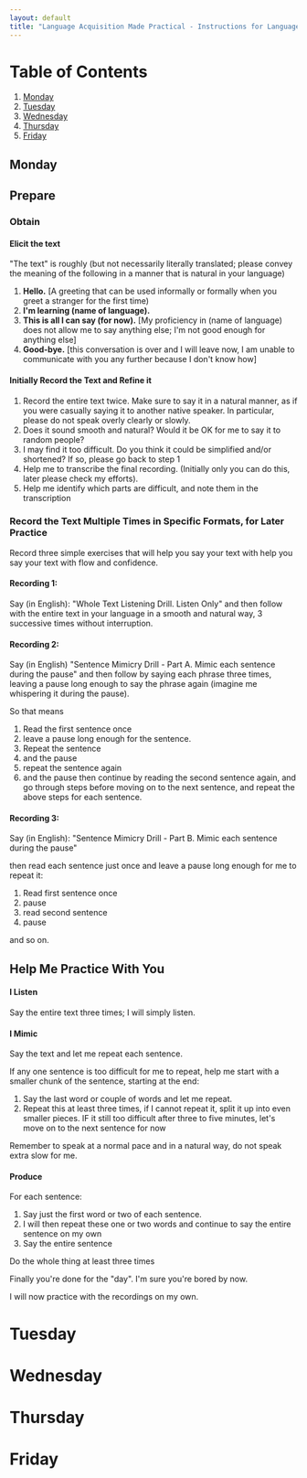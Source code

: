 ```yaml
---
layout: default
title: "Language Acquisition Made Practical - Instructions for Language Helper"
---
```

# Table of Contents
1. [Monday](#Monday)
2. [Tuesday](#Tuesday)
3. [Wednesday](#Wednesday)
4. [Thursday](#Thursday)
5. [Friday](#Friday)


## Monday<a name="Monday"/>

## Prepare

### Obtain
#### Elicit the text
"The text" is roughly (but not necessarily literally translated; please convey the meaning of the following in a manner that is natural in your language)

1. **Hello.** [A greeting that can be used informally or formally when you greet a stranger for the first time)
2. **I'm learning (name of language).**
3. **This is all I can say (for now).** [My proficiency in (name of language) does not allow me to say anything else; I'm not good enough for anything else]
4. **Good-bye.** [this conversation is over and I will leave now, I am unable to communicate with you any further because I don't know how]

#### Initially Record the Text and Refine it

1. Record the entire text twice. Make sure to say it in a natural manner, as if you were casually saying it to another native speaker. In particular, please do not speak overly clearly or slowly.
2. Does it sound smooth and natural? Would it be OK for me to say it to random people?
3. I may find it too difficult. Do you think it could be simplified and/or shortened? If so, please go back to step 1
4. Help me to transcribe the final recording. (Initially only you can do this, later please check my efforts).
5. Help me identify which parts are difficult, and note them in the transcription

### Record the Text Multiple Times in Specific Formats, for Later Practice

Record three simple exercises that will help you say your text with help you say your text with flow and confidence.

#### Recording 1:

Say (in English):
"Whole Text Listening Drill. Listen Only"
and then follow with the entire text in your language in a smooth and natural way,
3 successive times without interruption.

#### Recording 2:

Say (in English)
"Sentence Mimicry Drill - Part A. Mimic each sentence during the pause"
and then follow by saying each phrase three times, leaving a pause long enough to say the phrase again (imagine me whispering it during the pause).

So that means
1. Read the first sentence once
2. leave a pause long enough for the sentence.
3. Repeat the sentence
4. and the pause
5. repeat the sentence again
6. and the pause 
then continue by reading the second sentence again, and go through steps 
before moving on to the next sentence, and repeat the above steps for each sentence.

#### Recording 3:

Say (in English):
"Sentence Mimicry Drill - Part B. Mimic each sentence during the pause"

then read each sentence just once and leave a pause long enough for me to repeat it:
1. Read first sentence once
2. pause 
3. read second sentence
4. pause

and so on.

## Help Me Practice With You
#### I Listen
Say the entire text three times; I will simply listen.
#### I Mimic
Say the text and let me repeat each sentence.

If any one sentence is too difficult for me to repeat, help me start with a smaller chunk of the sentence, starting at the end:
1. Say the last word or couple of words and let me repeat.
2. Repeat this at least three times, if I cannot repeat it, split it up into even smaller pieces. IF it still too difficult after three to five minutes, let's move on to the next sentence for now 

Remember to speak at a normal pace and in a natural way, do not speak extra slow for me.
#### Produce
For each sentence:
1. Say just the first word or two of each sentence.
2. I will then repeat these one or two words and continue to say the entire sentence on my own
3. Say the entire sentence

Do the whole thing at least three times

Finally you're done for the "day". I'm sure you're bored by now.

I will now practice with the recordings on my own.

# Tuesday<a name="Tuesday"/>

# Wednesday<a name="Wednesday"/>
# Thursday<a name="Thursday"/>
# Friday<a name="Friday"/>
